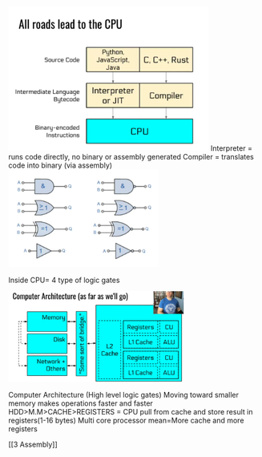 <img src="Pictures/Pasted image 20250708162336.png " width="400">
 Interpreter = runs code directly, no binary or assembly generated    
Compiler = translates code into binary (via assembly)

<img src="Pictures/Pasted image 20250708163029.png " width="300">

Inside CPU= 4 type of logic gates

<img src="Pictures/Pasted image 20250708164303.png " width="350">

Computer Architecture (High level logic gates)
Moving toward smaller memory makes operations faster and faster
HDD>M.M>CACHE>REGISTERS = CPU pull from cache and store result in registers(1-16 bytes)
Multi core processor mean=More cache and more registers

[[3 Assembly]]

